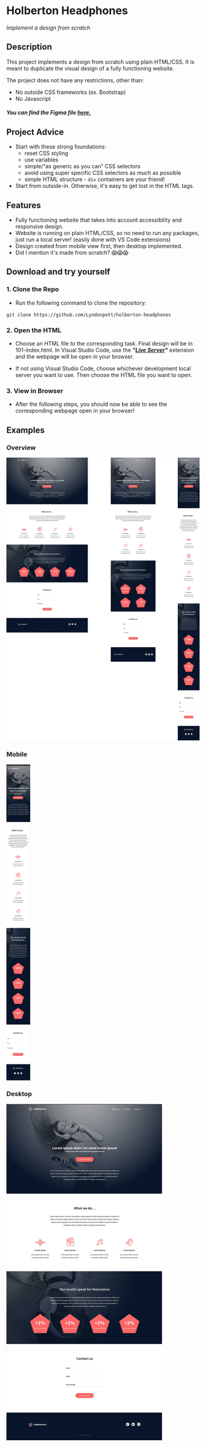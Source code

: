 # Holberton Headphones

*Implement a design from scratch*

## Description
This project implements a design from scratch using plain HTML/CSS. It is meant to duplicate the visual design of a fully functioning website.

The project does not have any restrictions, other than:
* No outside CSS frameworks (ex. Bootstrap)
* No Javascript

##### You can find the Figma file [here.](https://www.figma.com/file/gkWRcFqkwtruWZgSfnnHF0/Holberton-School---Headphone-company?node-id=0%3A1)

## Project Advice
* Start with these strong foundations:
	-   reset CSS styling
	-   use variables
	-   simple/“as generic as you can” CSS selectors
	-   avoid using super specific CSS selectors as much as possible
	-   simple HTML structure -  `div`  containers are your friend!
* Start from outside-in. Otherwise, it's easy to get lost in the HTML tags.

## Features
* Fully functioning website that takes into account accessibility and responsive design.
* Website is running on plain HTML/CSS, so no need to run any packages, just run a local server! (easily done with VS Code extensions)
* Design created from mobile view first, then desktop implemented.
* Did I mention it's made from scratch? 😱😱😱
## Download and try yourself
### 1. Clone the Repo
* Run the following command to clone the repository:
```
git clone https://github.com/Lyndonpett/holberton-headphones
```
### 2. Open the HTML
* Choose an HTML file to the corresponding task. Final design will be in 101-index.html. In Visual Studio Code, use the ***"[Live Server](https://marketplace.visualstudio.com/items?itemName=ritwickdey.LiveServer)"*** extension and the webpage will be open in your browser.

* If not using Visual Studio Code, choose whichever development local server you want to use. Then choose the HTML file you want to open.

### 3. View in Browser
* After the following steps, you should now be able to see the corresponding webpage open in your browser!

## Examples

### **Overview**
![DesignOverview](./images/designoverview.jpg "DesignOverview")

### **Mobile**
![MobileView](./images/mobileView.png "Mobile View")

### **Desktop**
![DesktopView](./images/desktopView.png "Desktop View")
